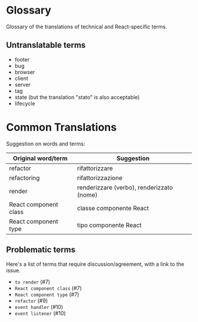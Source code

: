 # Glossary 

Glossary of the translations of technical and React-specific terms.

## Untranslatable terms
- footer
- bug
- browser
- client
- server
- tag
- state (but the translation "stato" is also acceptable)
- lifecycle

# Common Translations

Suggestion on words and terms:

| Original word/term | Suggestion | 
| ------------------ | ---------- |
| refactor | rifattorizzare | 
| refactoring | rifattorizzazione |
| render | renderizzare (verbo), renderizzato (nome) |
| React component class | classe componente React |
| React component type | tipo componente React |

## Problematic terms

Here's a list of terms that require discussion/agreement, with a link to the issue.

- `to render` (#7)
- `React component class` (#7)
- `React component type` (#7)
- `refactor` (#9)
- `event handler` (#10)
- `event listener` (#10)
